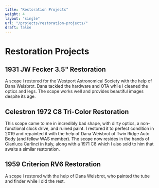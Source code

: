 ```yaml
---
title: "Restoration Projects"
weight: 4
layout: "single"
url: "/projects/restoration-projects/"
draft: false
---
```


# Restoration Projects

## 1931 JW Fecker 3.5" Restoration

A scope I restored for the Westport Astronomical Society with the help of Dana Weisbrot. Dana tackled the hardware and OTA while I cleaned the optics and legs. The scope works well and provides beautiful images despite its age.

## Celestron 1972 C8 Tri-Color Restoration

This scope came to me in incredibly bad shape, with dirty optics, a non-functional clock drive, and ruined paint. I restored it to perfect condition in 2019 and repainted it with the help of Dana Weisbrot of Twin Ridge Auto Body (and fellow WAS member). The scope now resides in the hands of Gianluca Carlinci in Italy, along with a 1971 C8 which I also sold to him that awaits a similar restoration.

## 1959 Criterion RV6 Restoration

A scope I restored with the help of Dana Weisbrot, who painted the tube and finder while I did the rest.

